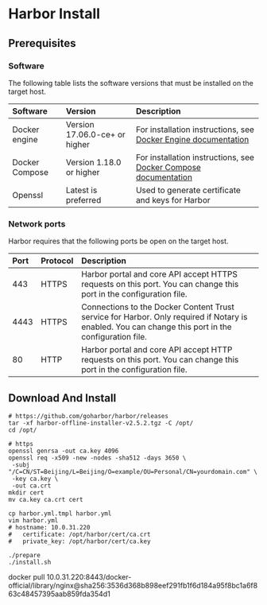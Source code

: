 # Harbor Install

## Prerequisites

### Software

The following table lists the software versions that must be installed on the target host.

| Software       | Version                       | Description                                                  |
| :------------- | :---------------------------- | :----------------------------------------------------------- |
| Docker engine  | Version 17.06.0-ce+ or higher | For installation instructions, see [Docker Engine documentation](https://docs.docker.com/engine/installation/) |
| Docker Compose | Version 1.18.0 or higher      | For installation instructions, see [Docker Compose documentation](https://docs.docker.com/compose/install/) |
| Openssl        | Latest is preferred           | Used to generate certificate and keys for Harbor             |

### Network ports

Harbor requires that the following ports be open on the target host.

| Port | Protocol | Description                                                  |
| :--- | :------- | :----------------------------------------------------------- |
| 443  | HTTPS    | Harbor portal and core API accept HTTPS requests on this port. You can change this port in the configuration file. |
| 4443 | HTTPS    | Connections to the Docker Content Trust service for Harbor. Only required if Notary is enabled. You can change this port in the configuration file. |
| 80   | HTTP     | Harbor portal and core API accept HTTP requests on this port. You can change this port in the configuration file. |

## Download And Install

```shell
# https://github.com/goharbor/harbor/releases
tar -xf harbor-offline-installer-v2.5.2.tgz -C /opt/
cd /opt/

# https
openssl genrsa -out ca.key 4096
openssl req -x509 -new -nodes -sha512 -days 3650 \
 -subj "/C=CN/ST=Beijing/L=Beijing/O=example/OU=Personal/CN=yourdomain.com" \
 -key ca.key \
 -out ca.crt
mkdir cert
mv ca.key ca.crt cert

cp harbor.yml.tmpl harbor.yml
vim harbor.yml
# hostname: 10.0.31.220
#   certificate: /opt/harbor/cert/ca.crt
#   private_key: /opt/harbor/cert/ca.key

./prepare
./install.sh
```

docker pull 10.0.31.220:8443/docker-official/library/nginx@sha256:3536d368b898eef291fb1f6d184a95f8bc1a6f863c48457395aab859fda354d1